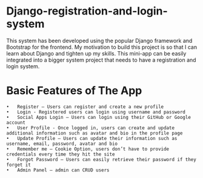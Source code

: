 # Django-registration-and-login-system
This system has been developed using the popular Django framework and Bootstrap for the frontend. My motivation to build this project is so that I can learn about Django and tighten up my skills. This mini-app can be easily integrated into a bigger system project that needs to have a registration and login system.

# Basic Features of The App
    •	Register – Users can register and create a new profile
    •	Login - Registered users can login using username and password
    •	Social Apps Login – Users can login using their GitHub or Google account
    •	User Profile - Once logged in, users can create and update additional information such as avatar and bio in the profile page
    •	Update Profile – Users can update their information such as username, email, password, avatar and bio
    •	Remember me – Cookie Option, users don’t have to provide credentials every time they hit the site
    •	Forgot Password – Users can easily retrieve their password if they forget it 
    •	Admin Panel – admin can CRUD users

